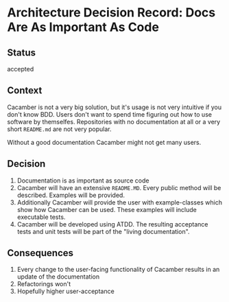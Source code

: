 # Architecture Decision Record: Docs Are As Important As Code

## Status
accepted

## Context
Cacamber is not a very big solution, but it's usage is not very intuitive if you don't know BDD. Users don't want to spend
time figuring out how to use software by themselfes. Repositories with no documentation at all or a very 
short `README.md` are not very popular. 

Without a good documentation Cacamber might not get many users. 

## Decision
1. Documentation is as important as source code
2. Cacamber will have an extensive `README.MD`. Every public method will be described. Examples will 
be provided.
1. Additionally Cacamber will provide the user with example-classes which show how Cacamber can be used. These 
examples will include executable tests.
3. Cacamber will be developed using ATDD. The resulting acceptance tests and unit tests will be part of the "living
documentation".

## Consequences
1. Every change to the user-facing functionality of Cacamber results in an update of the documentation
2. Refactorings won't
3. Hopefully higher user-acceptance

